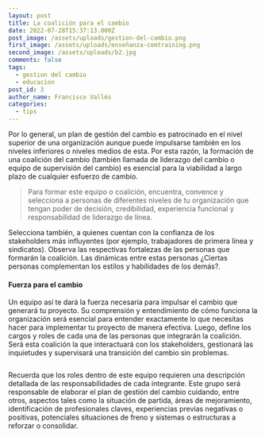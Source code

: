 ```yaml
---
layout: post
title: La coalición para el cambio
date: 2022-07-28T15:37:13.000Z
post_image: /assets/uploads/gestion-del-cambio.png
first_image: /assets/uploads/enseñanza-comtraining.png
second_image: /assets/uploads/b2.jpg
comments: false
tags:
  - gestion del cambio
  - educacion
post_id: 3
author_name: Francisco Vallés
categories:
  - tips
---
```

<p>Por lo general, un plan de gestión del cambio es patrocinado en el nivel superior de una organización aunque puede impulsarse también en los niveles inferiores o niveles medios de esta. Por esta razón, la formación de una coalición del cambio (también llamada de liderazgo del cambio o equipo de supervisión del cambio) es esencial para la viabilidad a largo plazo de cualquier esfuerzo de cambio.</p>
  <blockquote>
      <p>Para formar este equipo o coalición, encuentra, convence y selecciona a personas de diferentes niveles de tu organización que tengan poder de decisión, credibilidad, experiencia funcional y responsabilidad de liderazgo de línea.</p>
  </blockquote>
  <p> Selecciona también, a quienes cuentan con la confianza de los stakeholders más influyentes (por ejemplo, trabajadores de primera línea y sindicatos). Observa las respectivas fortalezas de las personas que formarán la coalición. Las dinámicas entre estas personas ¿Ciertas personas complementan los estilos y habilidades de los demás?.</p>
  <h4>Fuerza para el cambio </h4>
  <p>Un equipo así te dará la fuerza necesaria para impulsar el cambio que generará tu proyecto. Su comprensión y entendimiento de cómo funciona la organización será esencial para entender exactamente lo que necesitas hacer para implementar tu proyecto de manera efectiva. Luego, define los cargos y roles de cada una de las personas que integrarán la coalición. Será esta coalición la que interactuará con los stakeholders, gestionará las inquietudes y supervisará una transición del cambio sin problemas. </p>
  <div class="img-blog left-blog-img">
      <img src="{{page.first_image | relative_url }}" alt="">
  </div>
  <div class="img-blog right-blog-img">
      <img src="{{page.second_image | relative_url }}" alt="">
  </div>
  <p>Recuerda que los roles dentro de este equipo requieren una descripción detallada de las responsabilidades de cada integrante.  Este grupo será responsable de elaborar el plan de gestión del cambio cuidando, entre otros, aspectos tales como la situación de partida, áreas de mejoramiento, identificación de profesionales claves, experiencias previas negativas o positivas,  potenciales situaciones de freno y sistemas o estructuras a reforzar o consolidar.</p>